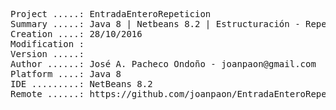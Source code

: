 <pre>

Project .....: EntradaEnteroRepeticion
Summary .....: Java 8 | Netbeans 8.2 | Estructuración - Repetición #08
Creation ....: 28/10/2016
Modification : 
Version .....: 
Author ......: José A. Pacheco Ondoño - joanpaon@gmail.com
Platform ....: Java 8
IDE .........: NetBeans 8.2
Remote ......: https://github.com/joanpaon/EntradaEnteroRepeticion.git

</pre>
